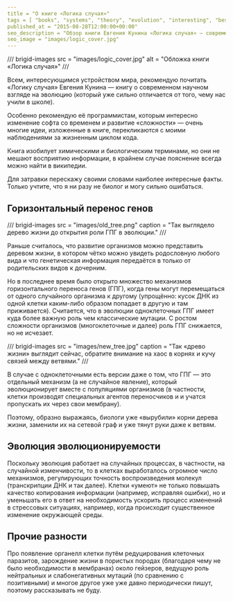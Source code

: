 ```yaml
---
title = "О книге «Логика случая»"
tags = [ "books", "systems", "theory", "evolution", "interesting", "best", "biology"]
published_at = "2015-08-28T12:00:00+00:00"
seo_description = "Обзор книги Евгения Кунина «Логика случая» — современный взгляд на эволюцию."
seo_image = "images/logic_cover.jpg"
---
```


/// brigid-images
src = "images/logic_cover.jpg"
alt = "Обложка книги «Логика случая»"
///

Всем, интересующимся устройством мира, рекомендую почитать «Логику случая» Евгения Кунина — книгу о современном научном взгляде на эволюцию (который уже сильно отличается от того, чему нас учили в школе).

Особенно рекомендую её программистам, которым интересно изменение софта со временем и развитие «сложности» — очень многие идеи, изложенные в книге, перекликаются с моими наблюдениями за жизненным циклом кода.

Книга изобилует химическими и биологическим терминами, но они не мешают восприятию информации, в крайнем случае пояснение всегда можно найти в википедии.

Для затравки перескажу своими словами наиболее интересные факты. Только учтите, что я ни разу не биолог и могу сильно ошибаться.

<!-- more -->

## Горизонтальный перенос генов

/// brigid-images
src = "images/old_tree.png"
caption = "Так выглядело дерево жизни до открытия роли ГПГ в эволюции."
///

Раньше считалось, что развитие организмов можно представить деревом жизни, в котором чётко можно увидеть родословную любого вида и что генетическая информация передаётся в только от родительских видов к дочерним.

Но в последнее время было открыто множество механизмов горизонтального переноса генов (ГПГ), когда гены могут перемещаться от одного случайного организма к другому (упрощённо: кусок ДНК из одной клетки каким-либо образом попадает в другую и там приживается). Считается, что в эволюции одноклеточных ГПГ имеет куда более важную роль чем классические мутации. С ростом сложности организмов (многоклеточные и далее) роль ГПГ снижается, но не исчезает.

/// brigid-images
src = "images/new_tree.jpg"
caption = "Так «древо жизни» выглядит сейчас, обратите внимание на хаос в корнях и кучу связей между ветвями."
///

В случае с одноклеточными есть версии даже о том, что ГПГ — это отдельный механизм (а не случайное явление), который эволюционирует вместе с популяциями организмов (в частности, клетки производят специальных агентов переносчиков и и учатся пропускать их через свои мембрану).

Поэтому, образно выражаясь, биологи уже «вырубили» корни дерева жизни, заменили их на сетевой граф и уже тянут руки даже к ветвям.

## Эволюция эволюционируемости

Поскольку эволюция работает на случайных процессах, в частности, на случайной изменчивости, то в клетках выработалось огромное число механизмов, регулирующих точность воспроизведения молекул (транскрипции ДНК и так далее). Клетки «умеют» не только повышать качество копирования информации (например, исправляя ошибки), но и уменьшать его в ответ на необходимость ускорить процесс изменений в стрессовых ситуациях, например, когда происходит существенное изменение окружающей среды.

## Прочие разности

Про появление органелл клетки путём редуцирования клеточных паразитов, зарождение жизни в пористых породах (благодаря чему не было необходимости в мембранах) около гейзеров, ведущую роль нейтральных и слабонегативных мутаций (по сравнению с позитивными) и многое другое уже уже давно периодически пишут, поэтому рассказывать не буду.
